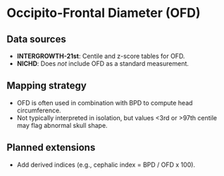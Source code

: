 # Occipito-Frontal Diameter (OFD)

## Data sources
- **INTERGROWTH-21st**: Centile and z-score tables for OFD.  
- **NICHD**: Does *not* include OFD as a standard measurement.  

## Mapping strategy
- OFD is often used in combination with BPD to compute head circumference.  
- Not typically interpreted in isolation, but values <3rd or >97th centile may flag abnormal skull shape.  

## Planned extensions
- Add derived indices (e.g., cephalic index = BPD / OFD x 100).  